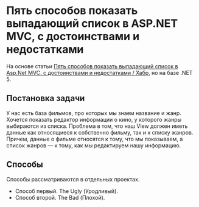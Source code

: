 # Пять способов показать выпадающий список в ASP.NET MVC, с достоинствами и недостатками

На основе статьи [Пять способов показать выпадающий список в Asp.Net MVC, с достоинствами и недостатками / Хабр](https://habr.com/ru/post/106370/),
но на базе .NET 5.

## Постановка задачи

У нас есть база фильмов, про которых мы знаем название и жанр. Хочется показать редактор информации о кино, у которого жанры выбираются из списка. Проблема в том, что наш View должен иметь данные как относящиеся к собственно фильму, так и к списку жанров. Причем, данные о фильме относятся к тому, что мы показываем, а список жанров — к тому, как мы редактируем нашу информацию.

## Способы

Способы рассматриваются в отдельных проектах.

* Способ первый. The Ugly (Уродливый).
* Способ второй. The Bad (Плохой).
